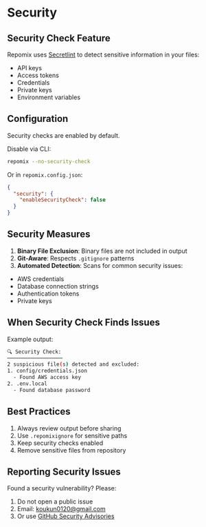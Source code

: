 # Security

## Security Check Feature

Repomix uses [Secretlint](https://github.com/secretlint/secretlint) to detect sensitive information in your files:
- API keys
- Access tokens
- Credentials
- Private keys
- Environment variables

## Configuration

Security checks are enabled by default.

Disable via CLI:
```bash
repomix --no-security-check
```

Or in `repomix.config.json`:
```json
{
  "security": {
    "enableSecurityCheck": false
  }
}
```

## Security Measures

1. **Binary File Exclusion**: Binary files are not included in output
2. **Git-Aware**: Respects `.gitignore` patterns
3. **Automated Detection**: Scans for common security issues:
  - AWS credentials
  - Database connection strings
  - Authentication tokens
  - Private keys

## When Security Check Finds Issues

Example output:
```bash
🔍 Security Check:
──────────────────
2 suspicious file(s) detected and excluded:
1. config/credentials.json
  - Found AWS access key
2. .env.local
  - Found database password
```

## Best Practices

1. Always review output before sharing
2. Use `.repomixignore` for sensitive paths
3. Keep security checks enabled
4. Remove sensitive files from repository

## Reporting Security Issues

Found a security vulnerability? Please:
1. Do not open a public issue
2. Email: koukun0120@gmail.com
3. Or use [GitHub Security Advisories](https://github.com/yamadashy/repomix/security/advisories/new)
